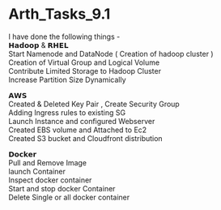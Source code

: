 # Arth_Tasks_9.1
I have done the following things -      
𝗛𝗮𝗱𝗼𝗼𝗽 &amp; 𝗥𝗛𝗘𝗟  
Start Namenode and DataNode ( Creation of hadoop cluster )  
Creation of Virtual Group and Logical Volume  
Contribute Limited Storage to Hadoop Cluster  
Increase Partition Size Dynamically  


𝗔𝗪𝗦    
Created & Deleted Key Pair ,
Create Security Group  
Adding Ingress rules to existing SG  
Launch Instance and configured Webserver  
Created EBS volume and Attached to Ec2  
Created S3 bucket and Cloudfront distribution 


𝗗𝗼𝗰𝗸𝗲𝗿  
Pull and Remove Image  
launch Container  
Inspect docker container  
Start and stop docker Container  
Delete Single or all docker container
